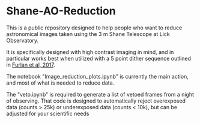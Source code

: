 # Shane-AO-Reduction


This is a public repository designed to help people who want to reduce astronomical images taken using the 3 m Shane Telescope at Lick Observatory.

It is specifically designed with high contrast imaging in mind, and in particular works best when utilized with a 5 point dither sequence outlined in [Furlan et al, 2017](https://ui.adsabs.harvard.edu/abs/2017AJ....153...71F/abstract).

The notebook "Image_reduction_plots.ipynb" is currently the main action, and most of what is needed to reduce data.

The "veto.ipynb" is required to generate a list of vetoed frames from a night of observing. That code is designed to automatically reject overexposed data (counts > 25k) or underexposed data (counts < 10k), but can be adjusted for your scientific needs

